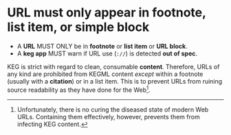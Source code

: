 # URL must only appear in footnote, list item, or simple block

* A **URL** MUST ONLY be in **footnote** or **list item** or **URL block**.
* A **keg app** MUST warn if URL use (`://`) is detected **out of spec**.

KEG is strict with regard to clean, consumable **content**. Therefore, URLs of any kind are prohibited from KEGML content *except* within a footnote (usually with a **citation**) or in a list item. This is to prevent URLs from ruining source readability as they have done for the Web[^74.1].

[^74.1]: Unfortunately, there is no curing the diseased state of modern Web URLs. Containing them effectively, however, prevents them from infecting KEG content.

